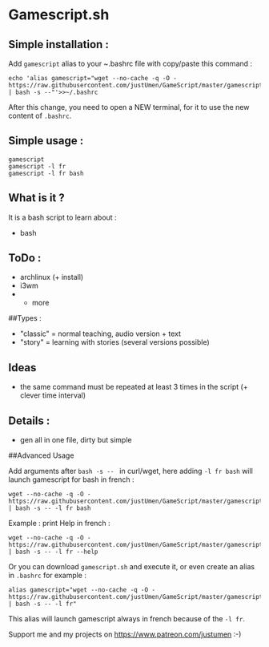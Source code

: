 # Gamescript.sh

## Simple installation :

Add `gamescript` alias to your ~.bashrc file with copy/paste this command :

    echo 'alias gamescript="wget --no-cache -q -O - https://raw.githubusercontent.com/justUmen/GameScript/master/gamescript.sh | bash -s --"'>>~/.bashrc

After this change, you need to open a NEW terminal, for it to use the new content of `.bashrc`.

## Simple usage :

    gamescript
    gamescript -l fr
    gamescript -l fr bash

## What is it ?

It is a bash script to learn about :

* bash

## ToDo :

* archlinux (+ install)
* i3wm
* + more

##Types :

* "classic" = normal teaching, audio version + text
* "story" = learning with stories (several versions possible)

## Ideas

* the same command must be repeated at least 3 times in the script (+ clever time interval)

## Details :

* gen all in one file, dirty but simple

##Advanced Usage

Add arguments after `bash -s -- ` in curl/wget, here adding `-l fr bash` will launch gamescript for bash in french :

    wget --no-cache -q -O - https://raw.githubusercontent.com/justUmen/GameScript/master/gamescript.sh | bash -s -- -l fr bash

Example : print Help in french :

    wget --no-cache -q -O - https://raw.githubusercontent.com/justUmen/GameScript/master/gamescript.sh | bash -s -- -l fr --help

Or you can download `gamescript.sh` and execute it, or even create an alias in `.bashrc` for example :

    alias gamescript="wget --no-cache -q -O - https://raw.githubusercontent.com/justUmen/GameScript/master/gamescript.sh | bash -s -- -l fr"

This alias will launch gamescript always in french because of the `-l fr`.


Support me and my projects on https://www.patreon.com/justumen :-)

